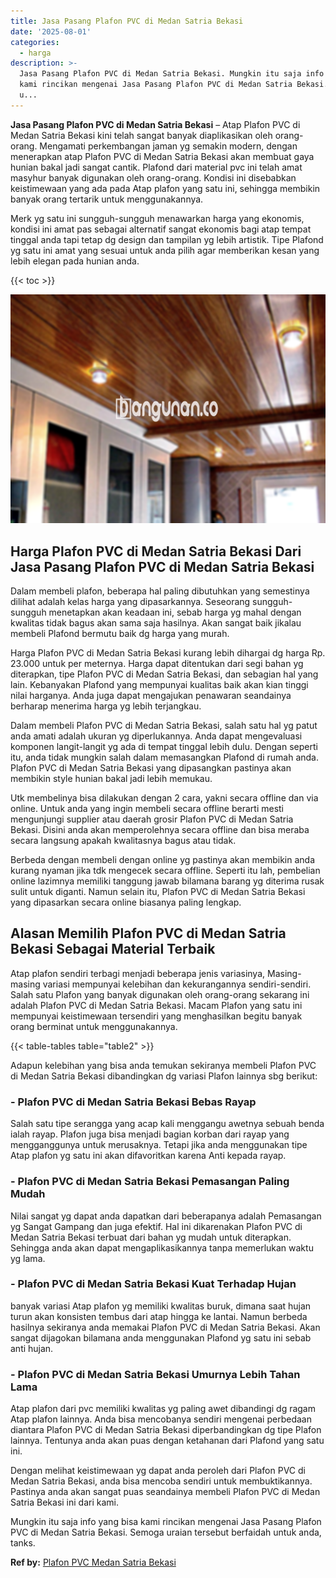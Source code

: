 ```yaml
---
title: Jasa Pasang Plafon PVC di Medan Satria Bekasi
date: '2025-08-01'
categories:
  - harga
description: >-
  Jasa Pasang Plafon PVC di Medan Satria Bekasi. Mungkin itu saja info yang bisa
  kami rincikan mengenai Jasa Pasang Plafon PVC di Medan Satria Bekasi. Semoga
  u...
---
```


**Jasa Pasang Plafon PVC di Medan Satria Bekasi** – Atap Plafon PVC di Medan Satria Bekasi kini telah sangat banyak diaplikasikan oleh orang-orang. Mengamati perkembangan jaman yg semakin modern, dengan menerapkan atap Plafon PVC di Medan Satria Bekasi akan membuat gaya hunian bakal jadi sangat cantik. Plafond dari material pvc ini telah amat masyhur banyak digunakan oleh orang-orang. Kondisi ini disebabkan keistimewaan yang ada pada Atap plafon yang satu ini, sehingga membikin banyak orang tertarik untuk menggunakannya.

Merk yg satu ini sungguh-sungguh menawarkan harga yang ekonomis, kondisi ini amat pas sebagai alternatif sangat ekonomis bagi atap tempat tinggal anda tapi tetap dg design dan tampilan yg lebih artistik. Tipe Plafond yg satu ini amat yang sesuai untuk anda pilih agar memberikan kesan yang lebih elegan pada hunian anda.

{{< toc >}}

![Jasa Pasang Plafon PVC di Medan Satria Bekasi](/images/flafond-pvc-murah18.png)

## Harga Plafon PVC di Medan Satria Bekasi Dari Jasa Pasang Plafon PVC di Medan Satria Bekasi

Dalam membeli plafon, beberapa hal paling dibutuhkan yang semestinya dilihat adalah kelas harga yang dipasarkannya. Seseorang sungguh-sungguh menetapkan akan keadaan ini, sebab harga yg mahal dengan kwalitas tidak bagus akan sama saja hasilnya. Akan sangat baik jikalau membeli Plafond bermutu baik dg harga yang murah.

Harga Plafon PVC di Medan Satria Bekasi kurang lebih dihargai dg harga Rp. 23.000 untuk per meternya. Harga dapat ditentukan dari segi bahan yg diterapkan, tipe Plafon PVC di Medan Satria Bekasi, dan sebagian hal yang lain. Kebanyakan Plafond yang mempunyai kualitas baik akan kian tinggi nilai harganya. Anda juga dapat mengajukan penawaran seandainya berharap menerima harga yg lebih terjangkau.

Dalam membeli Plafon PVC di Medan Satria Bekasi, salah satu hal yg patut anda amati adalah ukuran yg diperlukannya. Anda dapat mengevaluasi komponen langit-langit yg ada di tempat tinggal lebih dulu. Dengan seperti itu, anda tidak mungkin salah dalam memasangkan Plafond di rumah anda. Plafon PVC di Medan Satria Bekasi yang dipasangkan pastinya akan membikin style hunian bakal jadi lebih memukau.

Utk membelinya bisa dilakukan dengan 2 cara, yakni secara offline dan via online. Untuk anda yang ingin membeli secara offline berarti mesti mengunjungi supplier atau daerah grosir Plafon PVC di Medan Satria Bekasi. Disini anda akan memperolehnya secara offline dan bisa meraba secara langsung apakah kwalitasnya bagus atau tidak.

Berbeda dengan membeli dengan online yg pastinya akan membikin anda kurang nyaman jika tdk mengecek secara offline. Seperti itu lah, pembelian online lazimnya memiliki tanggung jawab bilamana barang yg diterima rusak sulit untuk diganti. Namun selain itu, Plafon PVC di Medan Satria Bekasi yang dipasarkan secara online biasanya paling lengkap.

## Alasan Memilih Plafon PVC di Medan Satria Bekasi Sebagai Material Terbaik

Atap plafon sendiri terbagi menjadi beberapa jenis variasinya, Masing-masing variasi mempunyai kelebihan dan kekurangannya sendiri-sendiri. Salah satu Plafon yang banyak digunakan oleh orang-orang sekarang ini adalah Plafon PVC di Medan Satria Bekasi. Macam Plafon yang satu ini mempunyai keistimewaan tersendiri yang menghasilkan begitu banyak orang berminat untuk menggunakannya.

{{< table-tables table="table2" >}}

Adapun kelebihan yang bisa anda temukan sekiranya membeli Plafon PVC di Medan Satria Bekasi dibandingkan dg variasi Plafon lainnya sbg berikut:

### \- Plafon PVC di Medan Satria Bekasi Bebas Rayap

Salah satu tipe serangga yang acap kali menggangu awetnya sebuah benda ialah rayap. Plafon juga bisa menjadi bagian korban dari rayap yang mengganggunya untuk merusaknya. Tetapi jika anda menggunakan tipe Atap plafon yg satu ini akan difavoritkan karena Anti kepada rayap.

### \- Plafon PVC di Medan Satria Bekasi Pemasangan Paling Mudah

Nilai sangat yg dapat anda dapatkan dari beberapanya adalah Pemasangan yg Sangat Gampang dan juga efektif. Hal ini dikarenakan Plafon PVC di Medan Satria Bekasi terbuat dari bahan yg mudah untuk diterapkan. Sehingga anda akan dapat mengaplikasikannya tanpa memerlukan waktu yg lama.

### \- Plafon PVC di Medan Satria Bekasi Kuat Terhadap Hujan

banyak variasi Atap plafon yg memiliki kwalitas buruk, dimana saat hujan turun akan konsisten tembus dari atap hingga ke lantai. Namun berbeda hasilnya sekiranya anda memakai Plafon PVC di Medan Satria Bekasi. Akan sangat dijagokan bilamana anda menggunakan Plafond yg satu ini sebab anti hujan.

### \- Plafon PVC di Medan Satria Bekasi Umurnya Lebih Tahan Lama

Atap plafon dari pvc memiliki kwalitas yg paling awet dibandingi dg ragam Atap plafon lainnya. Anda bisa mencobanya sendiri mengenai perbedaan diantara Plafon PVC di Medan Satria Bekasi diperbandingkan dg tipe Plafon lainnya. Tentunya anda akan puas dengan ketahanan dari Plafond yang satu ini.

Dengan melihat keistimewaan yg dapat anda peroleh dari Plafon PVC di Medan Satria Bekasi, anda bisa mencoba sendiri untuk membuktikannya. Pastinya anda akan sangat puas seandainya membeli Plafon PVC di Medan Satria Bekasi ini dari kami.

Mungkin itu saja info yang bisa kami rincikan mengenai Jasa Pasang Plafon PVC di Medan Satria Bekasi. Semoga uraian tersebut berfaidah untuk anda, tanks.

**Ref by:** [Plafon PVC Medan Satria Bekasi](https://id.wikipedia.org/wiki/Plafon)
